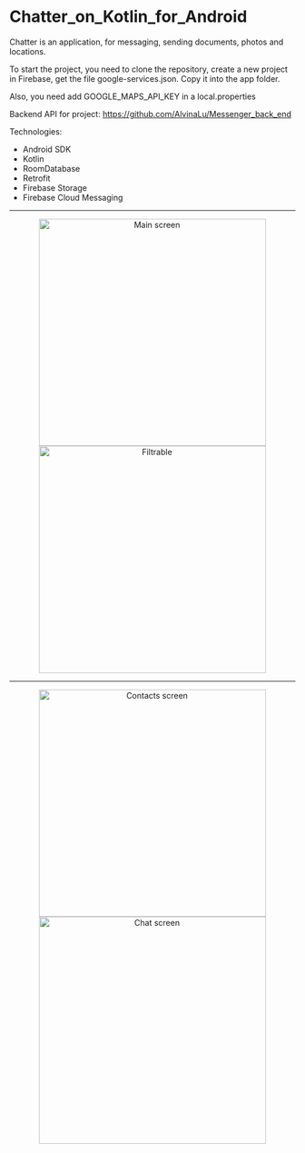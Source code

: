 
# Chatter_on_Kotlin_for_Android

Chatter is an application, for messaging, sending documents, photos and locations.

To start the project, you need to clone the repository, create a new project in Firebase, get the file google-services.json. 
Copy it into the app folder. 

Also, you need add GOOGLE_MAPS_API_KEY in a local.properties

Backend API for project: https://github.com/AlvinaLu/Messenger_back_end

Technologies:

* Android SDK
* Kotlin
* RoomDatabase
* Retrofit
* Firebase Storage
* Firebase Cloud Messaging


<hr>
<p align="center">
  <img src="https://firebasestorage.googleapis.com/v0/b/messenger-api-6d6b5.appspot.com/o/images%2Fdc6cdf42-36d4-4507-aaae-d10b6f383d91?alt=media&token=a37e86cb-4594-41d5-9d0e-499791a7105c" width="400" title="Main screen">
   <img src="https://firebasestorage.googleapis.com/v0/b/messenger-api-6d6b5.appspot.com/o/images%2F3de85a6f-2703-460f-85c1-0984ea870949?alt=media&token=ff351dcb-518b-4278-8d1b-6ab67e511601" width="400" title="Filtrable">
</p>
<hr>
<p align="center">
  <img src="https://firebasestorage.googleapis.com/v0/b/messenger-api-6d6b5.appspot.com/o/images%2Fb47a7bbd-758f-4b9f-afc3-c128e69a9e63?alt=media&token=58f0fddb-e64e-46ea-96d8-0b723b08ccc0" width="400" title="Contacts screen">
   <img src="https://firebasestorage.googleapis.com/v0/b/messenger-api-6d6b5.appspot.com/o/images%2F61a0b37a-4edf-4868-9f1d-9a0a69d8acda?alt=media&token=a184bd39-3b59-4725-b087-06f6395ef92e" width="400" title="Chat screen">
</p>

